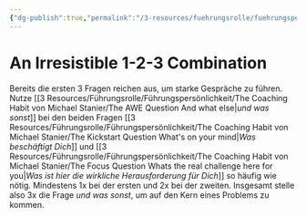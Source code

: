 ```yaml
---
{"dg-publish":true,"permalink":"/3-resources/fuehrungsrolle/fuehrungspersoenlichkeit/the-coaching-habit-von-michael-stanier/an-irresistible-1-2-3-combination/","created":"2024-12-08T22:59:01.015+01:00","updated":"2024-12-08T23:07:25.476+01:00"}
---
```



# An Irresistible 1-2-3 Combination

Bereits die ersten 3 Fragen reichen aus, um starke Gespräche zu führen. Nutze [[3 Resources/Führungsrolle/Führungspersönlichkeit/The Coaching Habit von Michael Stanier/The AWE Question And what else\|*und was sonst*]] bei den beiden Fragen [[3 Resources/Führungsrolle/Führungspersönlichkeit/The Coaching Habit von Michael Stanier/The Kickstart Question What's on your mind\|*Was beschäftigt Dich*]] und [[3 Resources/Führungsrolle/Führungspersönlichkeit/The Coaching Habit von Michael Stanier/The Focus Question Whats the real challenge here for you\|*Was ist hier die wirkliche Herausforderung für Dich*]] so häufig wie nötig. Mindestens 1x bei der ersten und 2x bei der zweiten. Insgesamt stelle also 3x die Frage *und was sonst*, um auf den Kern eines Problems zu kommen.